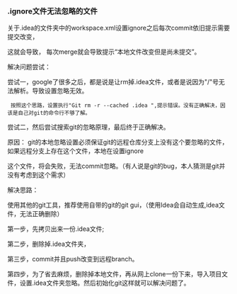 ### .ignore文件无法忽略的文件

关于.idea的文件夹中的workspace.xml设置ignore之后每次commit依旧提示需要提交改变，

这就会导致， 每次merge就会导致提示“本地文件改变但是尚未提交”。

 解决问题尝试：

  尝试一，google了很多之后，都是说是让rm掉.idea文件，或者是说因为"/"号无法解析。导致设置忽略无效。

     按照这个思路，设置执行"Git rm -r --cached .idea ",提示错误。没有正确解决，因该是自己对git的命令行不够了解。

  尝试二，然后尝试搜索git的忽略原理，最后终于正确解决。

  原因： git的本地忽略设置必须保证git的远程仓库分支上没有这个要忽略的文件，如果远程分支上存在这个文件，本地在设置ignore

  这个文件，将会失败，无法commit忽略。（有人说是git的bug，本人猜测是git并没有考虑到这个需求）        

解决思路：

   使用其他的git工具，推荐使用自带的git的git gui，（使用Idea会自动生成,idea文件，无法正确删除）

   第一步，先拷贝出来一份.idea文件;

   第二步，删除掉.idea文件夹，

   第三步，commit并且push改变到远程branch。

   第四步，为了省去麻烦，删除掉本地文件，再从网上clone一份下来，导入项目文件，设置.idea文件夹忽略。然后初始化git这样就可以解决问题了。